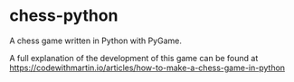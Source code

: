 # chess-python
A chess game written in Python with PyGame.

A full explanation of the development of this game can be found at https://codewithmartin.io/articles/how-to-make-a-chess-game-in-python
